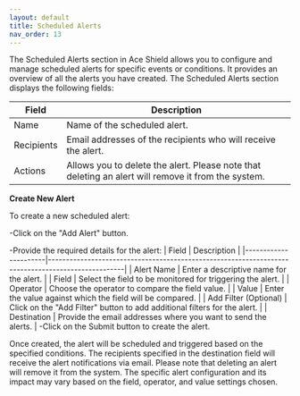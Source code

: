 ```yaml
---
layout: default
title: Scheduled Alerts
nav_order: 13
---
```


The Scheduled Alerts section in Ace Shield allows you to configure and manage scheduled alerts for specific events or conditions. It provides an overview of all the alerts you have created. The Scheduled Alerts section displays the following fields:

| Field       | Description                                                                                                          |
|-------------|----------------------------------------------------------------------------------------------------------------------|
| Name        | Name of the scheduled alert.                                                                                          |
| Recipients  | Email addresses of the recipients who will receive the alert.                                                         |
| Actions     | Allows you to delete the alert. Please note that deleting an alert will remove it from the system.                    |

**Create New Alert**

To create a new scheduled alert: 

-Click on the "Add Alert" button. 

-Provide the required details for the alert:
| Field                | Description                                                                                       |
|----------------------|---------------------------------------------------------------------------------------------------|
| Alert Name           | Enter a descriptive name for the alert.                                                           |
| Field                | Select the field to be monitored for triggering the alert.                                        |
| Operator             | Choose the operator to compare the field value.                                                   |
| Value                | Enter the value against which the field will be compared.                                         |
| Add Filter (Optional) | Click on the "Add Filter" button to add additional filters for the alert.                        |
| Destination          | Provide the email addresses where you want to send the alerts.                                    |
-Click on the Submit button to create the alert. 


Once created, the alert will be scheduled and triggered based on the specified conditions. The recipients specified in the destination field will receive the alert notifications via email. Please note that deleting an alert will remove it from the system. The specific alert configuration and its impact may vary based on the field, operator, and value settings chosen.